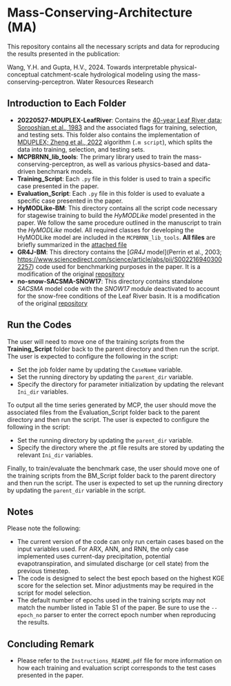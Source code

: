 # Mass-Conserving-Architecture (MA)

This repository contains all the necessary scripts and data for reproducing the results presented in the publication: 

Wang, Y.H. and Gupta, H.V., 2024. Towards interpretable physical-conceptual catchment-scale hydrological modeling using the mass-conserving-perceptron. Water Resources Research

## Introduction to Each Folder

* **20220527-MDUPLEX-LeafRiver**:
  Contains the [40-year Leaf River data; Sorooshian et al., 1983](https://agupubs.onlinelibrary.wiley.com/doi/10.1029/WR019i001p00251) and the associated flags for training, selection, and testing sets. This 
  folder also contains the implementation of [MDUPLEX; Zheng et al., 2022](https://agupubs.onlinelibrary.wiley.com/doi/full/10.1029/2021WR031818) algorithm (```.m script```), which splits the data into 
  training, selection, and testing sets. 
* **MCPBRNN_lib_tools**:
  The primary library used to train the mass-conserving-perceptron, as well as various physics-based and data-driven benchmark models.
* **Training_Script**: 
  Each ```.py``` file in this folder is used to train a specific case presented in the paper.
* **Evaluation_Script**:
  Each ```.py``` file in this folder is used to evaluate a specific case presented in the paper.
* **HyMODLike-BM**:
  This directory contains all the script code necessary for stagewise training to build the *HyMODLike* model presented in the paper. We follow the same procedure outlined in the manuscript to train the *HyMODLike* model. All 
  required classes for developing the HyMODLike model are included in the ```MCPBRNN_lib_tools```. **All files** are briefly summarized in the [attached file](https://github.com/YuanHWang/Mass-Conserving-Architecture/blob/main/Note-for-BM.pdf)
* **GR4J-BM**:
This directory contains the [*GR4J* model](Perrin et al., 2003; https://www.sciencedirect.com/science/article/abs/pii/S0022169403002257) code used for benchmarking purposes in the paper. It is a modification of the original [repository](https://github.com/amacd31/gr4j)
* **no-snow-SACSMA-SNOW17**:
This directory contains standalone *SACSMA* model code with the *SNOW17* module deactivated to account for the snow-free conditions of the Leaf River basin. It is a modification of the original [repository](https://github.com/Upstream-Tech/SACSMA-SNOW17/tree/master)
  
## Run the Codes

The user will need to move one of the training scripts from the **Training_Script** folder back to the parent directory and then run the script. The user is expected to configure the following in the script:
* Set the job folder name by updating the ```CaseName``` variable.
* Set the running directory by updating the ```parent_dir``` variable.
* Specify the directory for parameter initialization by updating the relevant ```Ini_dir``` variables.

To output all the time series generated by MCP, the user should move the associated files from the Evaluation_Script folder back to the parent directory and then run the script. The user is expected to configure the following in the script:

* Set the running directory by updating the ```parent_dir``` variable.
* Specify the directory where the .pt file results are stored by updating the relevant ```Ini_dir``` variables.

Finally, to train/evaluate the benchmark case, the user should move one of the training scripts from the BM_Script folder back to the parent directory and then run the script. The user is expected to set up the running directory by updating the ```parent_dir``` variable in the script.

## Notes

Please note the following:
* The current version of the code can only run certain cases based on the input variables used. For ARX, ANN, and RNN, the only case implemented uses current-day precipitation, potential evapotranspiration, and simulated discharge (or cell state) from the previous timestep.
* The code is designed to select the best epoch based on the highest KGE score for the selection set. Minor adjustments may be required in the script for model selection.
* The default number of epochs used in the training scripts may not match the number listed in Table S1 of the paper. Be sure to use the ```--epoch_no``` parser to enter the correct epoch number when reproducing the results.

## Concluding Remark

* Please refer to the ```Instructions_README.pdf``` file for more information on how each training and evaluation script corresponds to the test cases presented in the paper.
